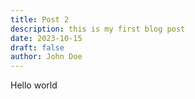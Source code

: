 ```yaml
---
title: Post 2
description: this is my first blog post
date: 2023-10-15
draft: false
author: John Doe
---
```

Hello world
